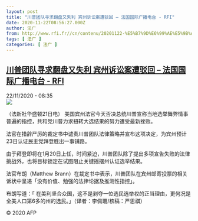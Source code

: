 ```yaml
---
layout: post
title: "川普团队寻求翻盘又失利 宾州诉讼案遭驳回 – 法国国际广播电台 - RFI"
date: 2020-11-22T08:56:27.000Z
author: 法广
from: http://www.rfi.fr//cn/contenu/20201122-%E5%B7%9D%E6%99%AE%E5%9B%A2%E9%98%9F%E5%AF%BB%E6%B1%82%E7%BF%BB%E7%9B%98%E5%8F%88%E5%A4%B1%E5%88%A9-%E5%AE%BE%E5%B7%9E%E8%AF%89%E8%AE%BC%E6%A1%88%E9%81%AD%E9%A9%B3%E5%9B%9E
tags: [ 法广 ]
categories: [ 法广 ]
---
```

<!--1606035387000-->
[川普团队寻求翻盘又失利 宾州诉讼案遭驳回 – 法国国际广播电台 - RFI](http://www.rfi.fr//cn/contenu/20201122-%E5%B7%9D%E6%99%AE%E5%9B%A2%E9%98%9F%E5%AF%BB%E6%B1%82%E7%BF%BB%E7%9B%98%E5%8F%88%E5%A4%B1%E5%88%A9-%E5%AE%BE%E5%B7%9E%E8%AF%89%E8%AE%BC%E6%A1%88%E9%81%AD%E9%A9%B3%E5%9B%9E)
------

<div>
<div>22/11/2020 - 08:35</div><img src="https://s.rfi.fr/media/display/a8f0b272-2c9b-11eb-9a82-005056a964fe/w:310/p:16x9/int0009b.201122153504.jpg"><div class="t-content__body u-clearfix">            <p>（法新社华盛顿21日电）    美国宾州法官今天否决总统川普宣称当地选举舞弊情事普遍的指控，共和党川普力求扭转大选结果的努力遭受最新挫败。</p><p>    法官在措辞严厉的裁定书中谴责川普团队法律策略并宣布这项决定，为宾州预计23日认证民主党拜登胜出一事铺路。</p><p>    由于拜登即将在1月20日上任，时间紧迫，川普团队除了提出多项宣告失败的法律挑战外，也将目标锁定在试图阻止关键摇摆州认证选举结果。</p><p>    法官布朗（Matthew Brann）在裁定书中表示，川普团队在宾州邮寄投票的相关诉状中呈递「没有价值、勉强的法律论据及推测性指控」。</p><p>    布朗写道：「 在美利坚合众国，这不是剥夺一位选民选举权的正当理由，更何况是全美人口第6多的州的选民。」（译者：李佩珊/核稿：严思祺）</p>            <p class="t-copyright">© 2020 AFP</p>        </div>
</div>
